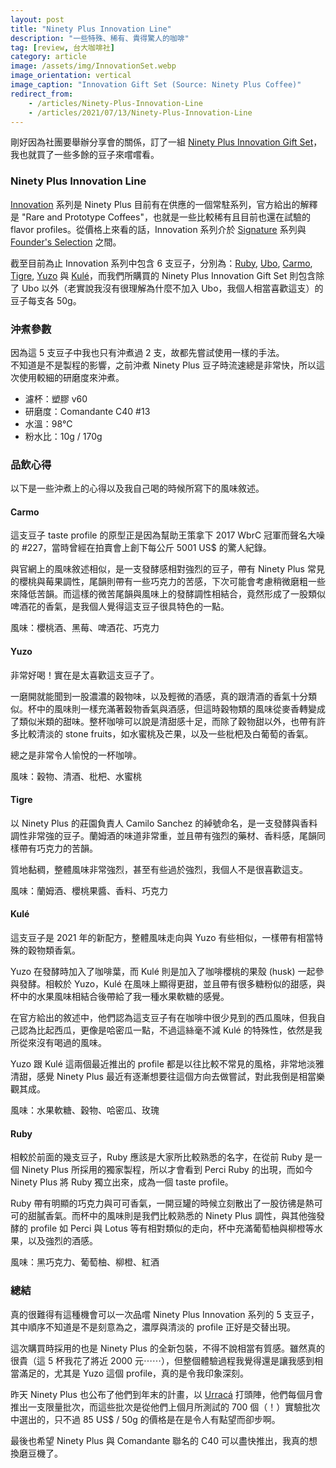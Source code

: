 ```yaml
---
layout: post
title: "Ninety Plus Innovation Line"
description: "一些特殊、稀有、貴得驚人的咖啡"
tag: [review, 台大咖啡社]
category: article
image: /assets/img/InnovationSet.webp
image_orientation: vertical
image_caption: "Innovation Gift Set (Source: Ninety Plus Coffee)"
redirect_from:
    - /articles/Ninety-Plus-Innovation-Line
    - /articles/2021/07/13/Ninety-Plus-Innovation-Line
---
```


<!-- sep -->

剛好因為社團要舉辦分享會的關係，訂了一組 [Ninety Plus Innovation Gift Set](https://ninetypluscoffee.com/innovation-gift-set/)，我也就買了一些多餘的豆子來嚐嚐看。

<!-- /sep -->

### Ninety Plus Innovation Line

<!-- sep -->

[Innovation](https://ninetypluscoffee.com/shop/#innovation) 系列是 Ninety Plus 目前有在供應的一個常駐系列，官方給出的解釋是 "Rare and Prototype Coffees"，也就是一些比較稀有且目前也還在試驗的 flavor profiles。從價格上來看的話，Innovation 系列介於 [Signature](https://ninetypluscoffee.com/shop/#signature) 系列與 [Founder's Selection](https://ninetypluscoffee.com/shop/#foundersselection) 之間。

<!-- /sep -->

截至目前為止 Innovation 系列中包含 6 支豆子，分別為：[Ruby](https://ninetypluscoffee.com/ruby/), [Ubo](https://ninetypluscoffee.com/ubo/), [Carmo](https://ninetypluscoffee.com/carmo/), [Tigre](https://ninetypluscoffee.com/tigre/), [Yuzo](https://ninetypluscoffee.com/yuzo/) 與 [Kulé](https://ninetypluscoffee.com/kule/)，而我們所購買的 Ninety Plus Innovation Gift Set 則包含除了 Ubo 以外（老實說我沒有很理解為什麼不加入 Ubo，我個人相當喜歡這支）的豆子每支各 50g。

### 沖煮參數

因為這 5 支豆子中我也只有沖煮過 2 支，故都先嘗試使用一樣的手法。  
不知道是不是製程的影響，之前沖煮 Ninety Plus 豆子時流速總是非常快，所以這次使用較細的研磨度來沖煮。

- 濾杯：塑膠 v60  
- 研磨度：Comandante C40 #13  
- 水溫：98°C  
- 粉水比：10g / 170g

### 品飲心得

以下是一些沖煮上的心得以及我自己喝的時候所寫下的風味敘述。

#### Carmo

這支豆子 taste profile 的原型正是因為幫助王策拿下 2017 WbrC 冠軍而聲名大噪的 #227，當時曾經在拍賣會上創下每公斤 5001 US$ 的驚人紀錄。  

與官網上的風味敘述相似，是一支發酵感相對強烈的豆子，帶有 Ninety Plus 常見的櫻桃與莓果調性，尾韻則帶有一些巧克力的苦感，下次可能會考慮稍微磨粗一些來降低苦韻。而這樣的微苦尾韻與風味上的發酵調性相結合，竟然形成了一股類似啤酒花的香氣，是我個人覺得這支豆子很具特色的一點。

風味：櫻桃酒、黑莓、啤酒花、巧克力

#### Yuzo

非常好喝！實在是太喜歡這支豆子了。  

一磨開就能聞到一股濃濃的穀物味，以及輕微的酒感，真的跟清酒的香氣十分類似。杯中的風味則一樣充滿著穀物香氣與酒感，但這時穀物類的風味從麥香轉變成了類似米類的甜味。整杯咖啡可以說是清甜感十足，而除了穀物甜以外，也帶有許多比較清淡的 stone fruits，如水蜜桃及芒果，以及一些枇杷及白葡萄的香氣。  

總之是非常令人愉悅的一杯咖啡。

風味：穀物、清酒、枇杷、水蜜桃

#### Tigre

以 Ninety Plus 的莊園負責人 Camilo Sanchez 的綽號命名，是一支發酵與香料調性非常強的豆子。蘭姆酒的味道非常重，並且帶有強烈的藥材、香料感，尾韻同樣帶有巧克力的苦韻。  

質地黏稠，整體風味非常強烈，甚至有些過於強烈，我個人不是很喜歡這支。

風味：蘭姆酒、櫻桃果醬、香料、巧克力

#### Kulé

這支豆子是 2021 年的新配方，整體風味走向與 Yuzo 有些相似，一樣帶有相當特殊的穀物類香氣。  

Yuzo 在發酵時加入了咖啡葉，而 Kulé 則是加入了咖啡櫻桃的果殼 (husk) 一起參與發酵。相較於 Yuzo，Kulé 在風味上顯得更甜，並且帶有很多糖粉似的甜感，與杯中的水果風味相結合後帶給了我一種水果軟糖的感覺。

在官方給出的敘述中，他們認為這支豆子有在咖啡中很少見到的西瓜風味，但我自己認為比起西瓜，更像是哈密瓜一點，不過這絲毫不減 Kulé 的特殊性，依然是我所從來沒有喝過的風味。  

Yuzo 跟 Kulé 這兩個最近推出的 profile 都是以往比較不常見的風格，非常地淡雅清甜，感覺 Ninety Plus 最近有逐漸想要往這個方向去做嘗試，對此我倒是相當樂觀其成。

風味：水果軟糖、穀物、哈密瓜、玫瑰

#### Ruby

相較於前面的幾支豆子，Ruby 應該是大家所比較熟悉的名字，在從前 Ruby 是一個 Ninety Plus 所採用的獨家製程，所以才會看到 Perci Ruby 的出現，而如今 Ninety Plus 將 Ruby 獨立出來，成為一個 taste profile。  

Ruby 帶有明顯的巧克力與可可香氣，一開豆罐的時候立刻散出了一股彷彿是熱可可的甜膩香氣。而杯中的風味則是我們比較熟悉的 Ninety Plus 調性，與其他強發酵的 profile 如 Perci 與 Lotus 等有相對類似的走向，杯中充滿葡萄柚與柳橙等水果，以及強烈的酒感。

風味：黑巧克力、葡萄柚、柳橙、紅酒

### 總結

真的很難得有這種機會可以一次品嚐 Ninety Plus Innovation 系列的 5 支豆子，其中順序不知道是不是刻意為之，濃厚與清淡的 profile 正好是交替出現。

這次購買時採用的也是 Ninety Plus 的全新包裝，不得不說相當有質感。雖然真的很貴（這 5 杯我花了將近 2000 元⋯⋯），但整個體驗過程我覺得還是讓我感到相當滿足的，尤其是 Yuzo 這個 profile，真的是令我印象深刻。

昨天 Ninety Plus 也公布了他們到年末的計畫，以 [Urracá](https://ninetypluscoffee.com/urraca/) 打頭陣，他們每個月會推出一支限量批次，而這些批次是從他們上個月所測試的 700 個（！）實驗批次中選出的，只不過 85 US$ / 50g  的價格是在是令人有點望而卻步啊。

最後也希望 Ninety Plus 與 Comandante 聯名的 C40 可以盡快推出，我真的想換磨豆機了。
